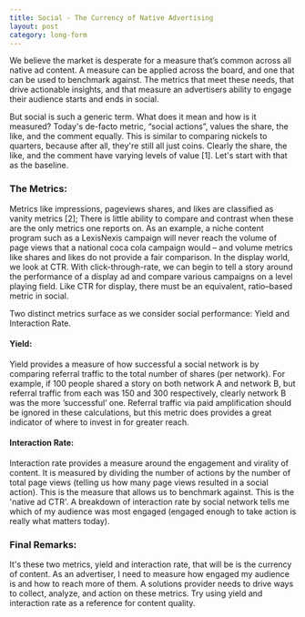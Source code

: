 ```yaml
---
title: Social - The Currency of Native Advertising
layout: post
category: long-form
---
```


We believe the market is desperate for a measure that’s common across all native ad content. A measure can be applied across the board, and one that can be used to benchmark against. The metrics that meet these needs, that drive actionable insights, and that measure an advertisers ability to engage their audience starts and ends in social.

But social is such a generic term. What does it mean and how is it measured? Today's de-facto metric, “social actions”, values the share, the like, and the comment equally. This is similar to comparing nickels to quarters, because after all, they're still all just coins. Clearly the share, the like, and the comment have varying levels of value [1]. Let's start with that as the baseline.

### The Metrics:

Metrics like impressions, pageviews shares, and likes are classified as vanity metrics [2]; There is little ability to compare and contrast when these are the only metrics one reports on. As an example, a niche content program such as a LexisNexis campaign will never reach the volume of page views that a national coca cola campaign would – and volume metrics like shares and likes do not provide a fair comparison. In the display world, we look at CTR. With click-through-rate, we can begin to tell a story around the performance of a display ad and compare various campaigns on a level playing field. Like CTR for display, there must be an equivalent, ratio–based metric in social.

Two distinct metrics surface as we consider social performance: Yield and Interaction Rate.

#### Yield:

Yield provides a measure of how successful a social network is by comparing referral traffic to the total number of shares (per network). For example, if 100 people shared a story on both network A and network B, but referral traffic from each was 150 and 300 respectively, clearly network B was the more ’successful’ one. Referral traffic via paid amplification should be ignored in these calculations, but this metric does provides a great indicator of where to invest in for greater reach.

#### Interaction Rate:

Interaction rate provides a measure around the engagement and virality of content. It is measured by dividing the number of actions by the number of total page views (telling us how many page views resulted in a social action). This is the measure that allows us to benchmark against. This is the 'native ad CTR'. A breakdown of interaction rate by social network tells me which of my audience was most engaged (engaged enough to take action is really what matters today).

### Final Remarks:

It's these two metrics, yield and interaction rate, that will be is the currency of content. As an advertiser, I need to measure how engaged my audience is and how to reach more of them. A solutions provider needs to drive ways to collect, analyze, and action on these metrics. Try using yield and interaction rate as a reference for content quality.
